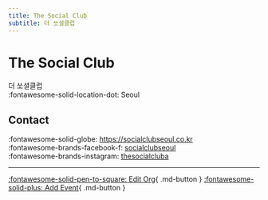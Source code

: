 ```yaml
---
title: The Social Club
subtitle: 더 쏘셜클럽
---
```


# The Social Club

더 쏘셜클럽  
:fontawesome-solid-location-dot: Seoul  


## Contact

:fontawesome-solid-globe: <https://socialclubseoul.co.kr>  
:fontawesome-brands-facebook-f: [socialclubseoul](https://www.facebook.com/socialclubseoul)  
:fontawesome-brands-instagram: [thesocialcluba](http://instagram.com/thesocialcluba)  

---

[:fontawesome-solid-pen-to-square: Edit Org](https://github.com/swingdance/orgs/issues/new?assignees=&labels=update+org&projects=&template=03-update_entity.yml&title=Update%20Org%3A%20ko_KR%20%E2%80%A2%20The%20Social%20Club&region=ko_KR&id=the-social-club&name=The%20Social%20Club){ .md-button } [:fontawesome-solid-plus: Add Event](https://github.com/swingdance/events/issues/new?assignees=&labels=add+event&projects=&template=02-add_entity.yml&title=Add%20Event%3A%20ko_KR%20%E2%80%A2%20%3CName%3E&region=ko_KR&province=Seoul&city=Seoul&org_id=the-social-club){ .md-button }
